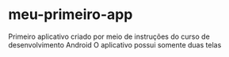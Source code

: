 # meu-primeiro-app
Primeiro aplicativo criado por meio de instruções do curso de desenvolvimento Android
O aplicativo possui somente duas telas
